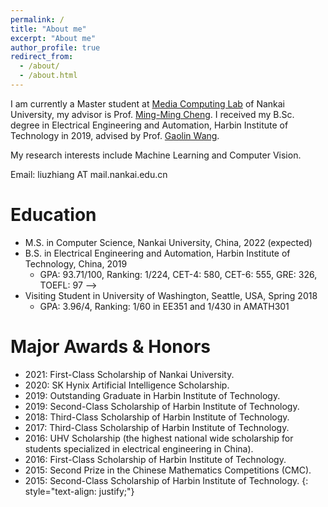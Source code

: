 ```yaml
---
permalink: /
title: "About me"
excerpt: "About me"
author_profile: true
redirect_from: 
  - /about/
  - /about.html
---
```


I am currently a Master student at [Media Computing Lab](https://mmcheng.net/) of Nankai University, my advisor is Prof. [Ming-Ming Cheng](https://mmcheng.net/cmm/). 
I received my B.Sc. degree in Electrical Engineering and Automation, Harbin Institute of Technology in 2019, advised by Prof. [Gaolin Wang](http://homepage.hit.edu.cn/wanggaolin). 

My research interests include Machine Learning and Computer Vision.

Email: liuzhiang AT mail.nankai.edu.cn

Education
======
* M.S. in Computer Science, Nankai University, China, 2022 (expected)
* B.S. in Electrical Engineering and Automation, Harbin Institute of Technology, China, 2019
  * GPA: 93.71/100, Ranking: 1/224, CET-4: 580, CET-6: 555, GRE: 326, TOEFL: 97 -->
* Visiting Student in University of Washington, Seattle, USA, Spring 2018
  * GPA: 3.96/4, Ranking: 1/60 in EE351 and 1/430 in AMATH301

# Major Awards & Honors
* 2021: First-Class Scholarship of Nankai University.
* 2020: SK Hynix Artificial Intelligence Scholarship.
* 2019: Outstanding Graduate in Harbin Institute of Technology.
* 2019: Second-Class Scholarship of Harbin Institute of Technology.
* 2018: Third-Class Scholarship of Harbin Institute of Technology.
* 2017: Third-Class Scholarship of Harbin Institute of Technology.
* 2016: UHV Scholarship (the highest national wide scholarship for students specialized in electrical engineering in China).
* 2016: First-Class Scholarship of Harbin Institute of Technology.
* 2015: Second Prize in the Chinese Mathematics Competitions (CMC).
* 2015: Second-Class Scholarship of Harbin Institute of Technology.
{: style="text-align: justify;"}

<script type="text/javascript" id="clstr_globe" src="//clustrmaps.com/globe.js?w=150&d=iEfoJ2a3aSRrfkkD55uM2xvtuLrHssd-k4OtzGp8_j8"></script>
